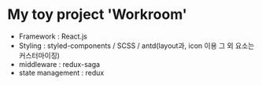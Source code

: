 # My toy project 'Workroom'

- Framework : React.js
- Styling : styled-components / SCSS / antd(layout과, icon 이용 그 외 요소는 커스터마이징)
- middleware : redux-saga
- state management : redux

